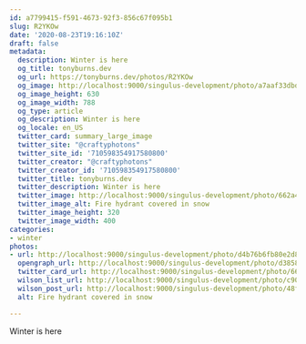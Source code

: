 ```yaml
---
id: a7799415-f591-4673-92f3-856c67f095b1
slug: R2YKOw
date: '2020-08-23T19:16:10Z'
draft: false
metadata:
  description: Winter is here
  og_title: tonyburns.dev
  og_url: https://tonyburns.dev/photos/R2YKOw
  og_image: http://localhost:9000/singulus-development/photo/a7aaf33dbd0b584a47dea1fc1b3a9bbf.jpeg
  og_image_height: 630
  og_image_width: 788
  og_type: article
  og_description: Winter is here
  og_locale: en_US
  twitter_card: summary_large_image
  twitter_site: "@craftyphotons"
  twitter_site_id: '710598354917580800'
  twitter_creator: "@craftyphotons"
  twitter_creator_id: '710598354917580800'
  twitter_title: tonyburns.dev
  twitter_description: Winter is here
  twitter_image: http://localhost:9000/singulus-development/photo/662a41c06bf3cc1cec49d0e764086f82.jpeg
  twitter_image_alt: Fire hydrant covered in snow
  twitter_image_height: 320
  twitter_image_width: 400
categories:
- winter
photos:
- url: http://localhost:9000/singulus-development/photo/d4b76b6fb80e2d81303056233a4f6813.jpg
  opengraph_url: http://localhost:9000/singulus-development/photo/d3858c19a33628f4c85be705d4dd1c00.jpeg
  twitter_card_url: http://localhost:9000/singulus-development/photo/662a41c06bf3cc1cec49d0e764086f82.jpeg
  wilson_list_url: http://localhost:9000/singulus-development/photo/c9070a8ca107b4cca1878b1240de3ad5.jpeg
  wilson_post_url: http://localhost:9000/singulus-development/photo/48fa13037bf589352e13def811ef025d.jpeg
  alt: Fire hydrant covered in snow

---
```


Winter is here
